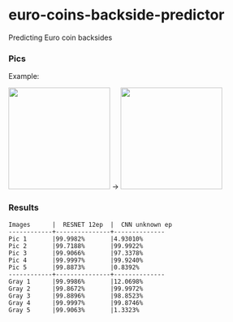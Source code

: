 # euro-coins-backside-predictor
Predicting Euro coin backsides

### Pics

Example:

<img src="https://github.com/MrJoiny/euro-coins-backside-predictor/blob/master/pred_img/pic_1.jpg" width="200"> -> <img src="https://github.com/MrJoiny/euro-coins-backside-predictor/blob/master/pred_img/gray_pic_1.jpg" width="200">

### Results
```
Images		|  RESNET 12ep	|  CNN unknown ep
------------+---------------+--------------
Pic 1		|99.9982%		|4.93010%
Pic 2		|99.7188%		|99.9922%
Pic 3		|99.9066%		|97.3378%
Pic 4		|99.9997%		|99.9240%
Pic 5		|99.8873%		|0.8392%
------------+---------------+--------------
Gray 1		|99.9986%		|12.0698%
Gray 2		|99.8672%		|99.9972%
Gray 3		|99.8896%		|98.8523%
Gray 4		|99.9997%		|99.8746%
Gray 5		|99.9063%		|1.3323%
```


